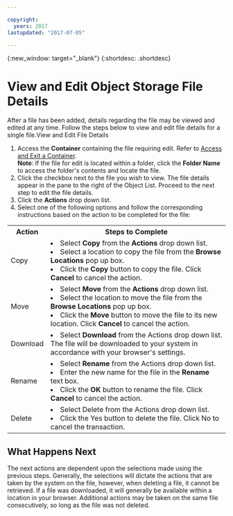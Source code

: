 ```yaml
---

copyright:
  years: 2017
lastupdated: "2017-07-05"

---
```

{:new_window: target="_blank"}
{:shortdesc: .shortdesc}

# View and Edit Object Storage File Details

After a file has been added, details regarding the file may be viewed and edited at any time. Follow the steps below to view and edit file details for a single file.View and Edit File Details

1. Access the **Container** containing the file requiring edit. Refer to [Access and Exit a Container](access-and-exit-container.html). <br/>
   **Note**: If the file for edit is located within a folder, click the **Folder Name** to access the folder's contents and locate the file.
2. Click the checkbox next to the file you wish to view. The file details appear in the pane to the right of the Object List. Proceed to the next step to edit the file details.
3. Click the **Actions** drop down list.
4. Select one of the following options and follow the corresponding instructions based on the action to be completed for the file: 
<table><tbody>
<tr><th>Action</th><th>Steps to Complete</th></tr>
<tr><td>Copy</td><td><li>Select <strong>Copy</strong> from the <strong>Actions</strong> drop down list.</li><li>Select a location to copy the file from the <strong>Browse Locations</strong> pop up box.</li><li>Click the <strong>Copy</strong> button to copy the file. Click <strong>Cancel</strong> to cancel the action.</li></td></tr>
<tr><td>Move</td><td><li>Select <strong>Move</strong> from the <strong>Actions</strong> drop down list.</li><li>Select the location to move the file from the <strong>Browse Locations</strong> pop up box.</li><li>Click the <strong>Move</strong> button to move the file to its new location. Click <strong>Cancel</strong> to cancel the action.</li></td></tr>
<tr><td>Download</td><td><li>Select <strong>Download</strong> from the Actions drop down list. The file will be downloaded to your system in accordance with your browser's settings.</li></td></tr>
<tr><td>Rename</td><td><li>Select <strong>Rename</strong> from the Actions drop down list.</li><li>Enter the new name for the file in the <strong>Rename</strong> text box.</li><li>Click the <strong>OK</strong> button to rename the file. Click <strong>Cancel</strong> to cancel the action.</li></td></tr>
<tr><td>Delete</td><td><li>Select Delete from the Actions drop down list.</li><li>Click the Yes button to delete the file. Click No to cancel the transaction.</li></td></tr>
</tbody></table>
 
## What Happens Next

The next actions are dependent upon the selections made using the previous steps. Generally, the selections will dictate the actions that are taken by the system on the file, however, when deleting a file, it cannot be retrieved. If a file was downloaded, it will generally be available within a location in your browser. Additional actions may be taken on the same file consecutively, so long as the file was not deleted.
